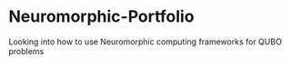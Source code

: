 # Neuromorphic-Portfolio
Looking into how to use Neuromorphic computing frameworks for QUBO problems
